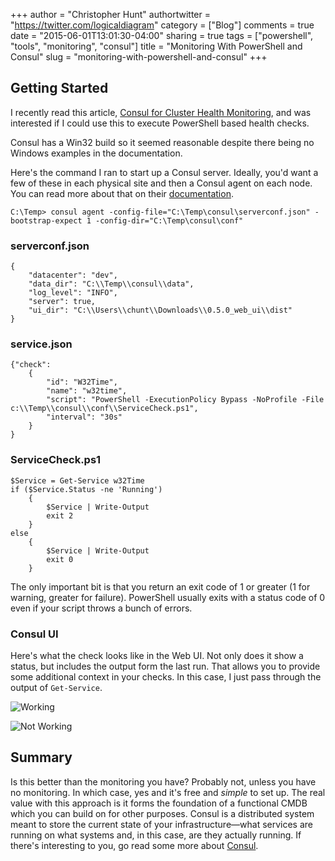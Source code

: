 +++
author = "Christopher Hunt"
authortwitter = "https://twitter.com/logicaldiagram"
category = ["Blog"]
comments = true
date = "2015-06-01T13:01:30-04:00"
sharing = true
tags = ["powershell", "tools", "monitoring", "consul"]
title = "Monitoring With PowerShell and Consul"
slug = "monitoring-with-powershell-and-consul"
+++

## Getting Started

I recently read this article, [Consul for Cluster Health Monitoring](https://vividcortex.com/blog/2015/05/22/consul-for-cluster-health-monitoring/), and was interested if I could use this to execute PowerShell based health checks.

Consul has a Win32 build so it seemed reasonable despite there being no Windows examples in the documentation.

Here's the command I ran to start up a Consul server. Ideally, you'd want a few of these in each physical site and then a Consul agent on each node. You can read more about that on their [documentation](https://www.consul.io/docs/guides/datacenters.html).

    C:\Temp> consul agent -config-file="C:\Temp\consul\serverconf.json" -bootstrap-expect 1 -config-dir="C:\Temp\consul\conf"

### serverconf.json

    {
      	"datacenter": "dev",
      	"data_dir": "C:\\Temp\\consul\\data",
      	"log_level": "INFO",
      	"server": true,
    	"ui_dir": "C:\\Users\\chunt\\Downloads\\0.5.0_web_ui\\dist"
    }

### service.json

    {"check": 
    	{
    		"id": "W32Time",
    		"name": "w32time", 
    		"script": "PowerShell -ExecutionPolicy Bypass -NoProfile -File c:\\Temp\\consul\\conf\\ServiceCheck.ps1", 
    		"interval": "30s"
    	}
    }

### ServiceCheck.ps1

    $Service = Get-Service w32Time
    if ($Service.Status -ne 'Running') 
    	{
    		$Service | Write-Output
    		exit 2
    	} 
    else 
    	{
    		$Service | Write-Output
    		exit 0
    	}

The only important bit is that you return an exit code of 1 or greater (1 for warning, greater for failure). PowerShell usually exits with a status code of 0 even if your script throws a bunch of errors.

### Consul UI

Here's what the check looks like in the Web UI. Not only does it show a status, but includes the output form the last run. That allows you to provide some additional context in your checks. In this case, I just pass through the output of `Get-Service`.

![Working](/img/consulthealthcheck.png)

![Not Working](/img/consulthealthcheckwarn.png)

## Summary

Is this better than the monitoring you have? Probably not, unless you have no monitoring. In which case, yes and it's free and *simple* to set up. The real value with this approach is it forms the foundation of a functional CMDB which you can build on for other purposes. Consul is a distributed system meant to store the current state of your infrastructure&mdash;what services are running on what systems and, in this case, are they actually running. If there's interesting to you, go read some more about [Consul](https://www.consul.io/).